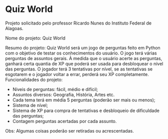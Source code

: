 # Quiz World
Projeto solicitado pelo professor Ricardo Nunes do Instituto Federal de Alagoas.

Nome do projeto: Quiz World

Resumo do projeto: Quiz World será um jogo de perguntas feito em Python com o objetivo de testar os conhecimentos do usuário. O jogo terá várias perguntas de assuntos gerais. À medida que o usuário acerte as perguntas, ganhará certa quantia de XP que poderá ser usada para desbloquear o nível das perguntas. O jogador terá 3 tentativas por nível, se as tentativas se esgotarem e o jogador voltar a errar, perderá seu XP completamente.
Funcionalidades do projeto:

- Níveis de perguntas: fácil, médio e difícil;
- Assuntos diversos: Geografia, História, Artes etc.
- Cada tema terá em média 5 perguntas (poderão ser mais ou menos);
- Sistema de nível;
- Sistema de XP para compra de tentativas e desbloqueio de dificuldade das perguntas;
- Contagem perguntas acertadas por cada assunto.
 
Obs: Algumas coisas poderão ser retiradas ou acrescentadas.

